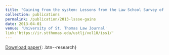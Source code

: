 ```yaml
---
title: "Gaining from the system: Lessons from the Law School Survey of Student Engagement about how students benefit from law school"
collection: publications
permalink: /publication/2013-lssse-gains
date: 2013-04-01
venue: 'University of St. Thomas Law Journal'
link:'https://ir.stthomas.edu/ustlj/vol10/iss1/'
---
```

[Download paper]('https://ir.stthomas.edu/cgi/viewcontent.cgi?article=1306&context=ustlj'){: .btn--research}